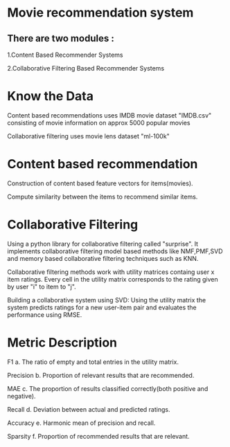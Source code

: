 # Movie recommendation system
## There are two modules :

1.Content Based Recommender Systems

2.Collaborative Filtering Based Recommender Systems



# Know the Data
Content based recommendations uses IMDB movie dataset "IMDB.csv" consisting of movie information on approx 5000 popular movies

Collaborative filtering uses movie lens dataset "ml-100k"


# Content based recommendation

Construction of content based feature vectors for items(movies).

Compute similarity between the items to recommend similar items.

# Collaborative Filtering

Using a python library for collaborative filtering called "surprise". It implements collaborative filtering model based methods like NMF,PMF,SVD and memory based collaborative filtering techniques such as KNN.

Collaborative filtering methods work with utility matrices containg user x item ratings. Every cell in the utility matrix corresponds to the rating given by user "i" to item to "j".

Building a collaborative system using SVD: Using the utility matrix the system predicts ratings for a new user-item pair and evaluates the performance using RMSE.

# Metric Description

F1  a. The ratio of empty and total entries in the utility matrix.

Precision  b. Proportion of relevant results that are recommended.

MAE  c. The proportion of results classified correctly(both positive and negative).

Recall  d. Deviation between actual and predicted ratings.

Accuracy  e. Harmonic mean of precision and recall.

Sparsity   f. Proportion of recommended results that are relevant.
